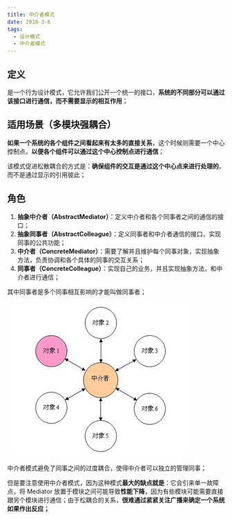 ```yaml
---
title: 中介者模式
date: 2018-3-6
tags:
  - 设计模式
  - 中介者模式
---
```


## 定义

是一个行为设计模式，它允许我们公开一个统一的接口，**系统的不同部分可以通过该接口进行通信，而不需要显示的相互作用**；

## 适用场景（多模块强耦合）

**如果一个系统的各个组件之间看起来有太多的直接关系**，这个时候则需要一个中心控制点，**以便各个组件可以通过这个中心控制点进行通信**；

该模式促进松散耦合的方式是：**确保组件的交互是通过这个中心点来进行处理的**，而不是通过显示的引用彼此；

## 角色

1. **抽象中介者（AbstractMediator）**：定义中介者和各个同事者之间的通信的接口；
2. **抽象同事者（AbstractColleague）**：定义同事者和中介者通信的接口，实现同事的公共功能；
3. **中介者（ConcreteMediator）**：需要了解并且维护每个同事对象，实现抽象方法，负责协调和各个具体的同事的交互关系；
4. **同事者（ConcreteColleague）**：实现自己的业务，并且实现抽象方法，和中介者进行通信；

其中同事者是多个同事相互影响的才能叫做同事者；

![中介者模式](./中介者模式.jpg)

中介者模式避免了同事之间的过度耦合，使得中介者可以独立的管理同事；

但是要注意使用中介者模式，因为这种模式**最大的缺点就是**：它会引来单一故障点，将 Mediator 放置于模块之间可能导致**性能下降**，因为有些模块可能需要直接跟另个模块进行通信；由于松耦合的关系，**很难通过紧紧关注广播来确定一个系统如果作出反应；**

